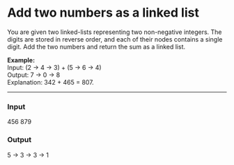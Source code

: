 # Add two numbers as a linked list
 
You are given two linked-lists representing two non-negative integers. The digits are stored in reverse order, and each of their nodes contains a single digit. Add the two numbers and return the sum as a linked list.

**Example:**  
Input: (2 -> 4 -> 3) + (5 -> 6 -> 4)  
Output: 7 -> 0 -> 8  
Explanation: 342 + 465 = 807.

---
### Input
456 879

### Output
5 -> 3 -> 3 -> 1

